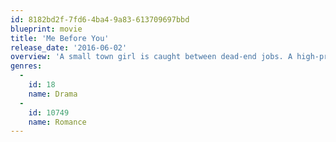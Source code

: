 ```yaml
---
id: 8182bd2f-7fd6-4ba4-9a83-613709697bbd
blueprint: movie
title: 'Me Before You'
release_date: '2016-06-02'
overview: 'A small town girl is caught between dead-end jobs. A high-profile, successful man becomes wheelchair bound following an accident. The man decides his life is not worth living until the girl is hired for six months to be his new caretaker. Worlds apart and trapped together by circumstance, the two get off to a rocky start. But the girl becomes determined to prove to the man that life is worth living and as they embark on a series of adventures together, each finds their world changing in ways neither of them could begin to imagine.'
genres:
  -
    id: 18
    name: Drama
  -
    id: 10749
    name: Romance
---
```

